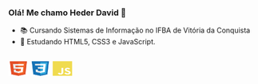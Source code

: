 ### Olá! Me chamo Heder David 👋

- 📚 Cursando Sistemas de Informação no IFBA de Vitória da Conquista
- 🌱 Estudando HTML5, CSS3 e JavaScript. 

<div style="display: inline_block"><br>
  <img align="center" alt="Heder-HTML" height="30" width="40" src="https://raw.githubusercontent.com/devicons/devicon/master/icons/html5/html5-original.svg">
  <img align="center" alt="Heder-CSS" height="30" width="40" src="https://raw.githubusercontent.com/devicons/devicon/master/icons/css3/css3-original.svg">
   <img align="center" alt="Heder-Js" height="30" width="40" src="https://raw.githubusercontent.com/devicons/devicon/master/icons/javascript/javascript-plain.svg">
</div>


